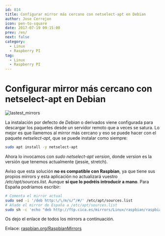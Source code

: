 ```yaml
---
id: 814
title: Configurar mirror más cercano con netselect-apt en Debian
author: Jose Cerrejon
icon: pen-to-square
date: 2017-07-19 09:15:00
prev: /es/
next: false
category:
  - Linux
  - Raspberry PI
tag:
  - Linux
  - Raspberry PI
---
```


# Configurar mirror más cercano con netselect-apt en Debian

![lastest_mirrors](/images/2017/07/lastest_mirrors.png)

La instalación por defecto de *Debian* o derivados viene configurada para descargar los paquetes desde un servidor remoto que a veces se satura. Lo mejor es que llamemos al mirror más cercano y eso se puede hacer con el paquete *netselect-apt*, que se puede instalar como siempre:

```bash
sudo apt install -y netselect-apt
```

Ahora lo invocamos con *sudo netselect-apt version*, donde *version* es la versión que tenemos actualmente (jessie, stretch).

Aviso que esta solución **no es compatible con Raspbian**, ya que tiene sus propios mirrors y esta aplicación no actualizará vuestro */etc/apt/sources.list*. Aunque **sí que lo podréis introducir a mano**. Para España podríamos escribir:

```bash
# Comenta el mirror actual
sudo sed -i '/deb http:\/\/m/s/^/#/' /etc/apt/sources.list
# Añade el mirror de España a /etc/apt/sources.list
sudo sh -c 'echo "deb http://ftp.cica.es/mirrors/Linux/raspbian/raspbian/ jessie main contrib non-free rpi" >> /etc/apt/sources.list'
```

Os dejo el enlace de todos los mirrors a continuación.

Enlace: [raspbian.org/RaspbianMirrors](http://www.raspbian.org/RaspbianMirrors)